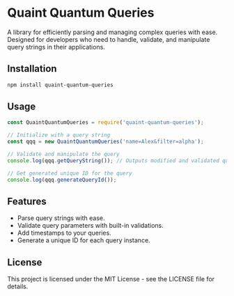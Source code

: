 # Quaint Quantum Queries

A library for efficiently parsing and managing complex queries with ease. Designed for developers who need to handle, validate, and manipulate query strings in their applications.

## Installation

```bash
npm install quaint-quantum-queries
```

## Usage

```javascript
const QuaintQuantumQueries = require('quaint-quantum-queries');

// Initialize with a query string
const qqq = new QuaintQuantumQueries('name=Alex&filter=alpha');

// Validate and manipulate the query
console.log(qqq.getQueryString()); // Outputs modified and validated query string

// Get generated unique ID for the query
console.log(qqq.generateQueryId());
```

## Features

- Parse query strings with ease.
- Validate query parameters with built-in validations.
- Add timestamps to your queries.
- Generate a unique ID for each query instance.

## License

This project is licensed under the MIT License - see the LICENSE file for details.
